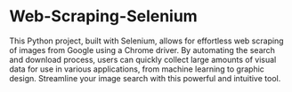 # Web-Scraping-Selenium
This Python project, built with Selenium, allows for effortless web scraping of images from Google using a Chrome driver. By automating the search and download process, users can quickly collect large amounts of visual data for use in various applications, from machine learning to graphic design. Streamline your image search with this powerful and intuitive tool.
